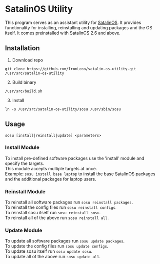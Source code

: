# SatalinOS Utility

This program serves as an assistant utility for [SatalinOS](https://github.com/IronLeoo/satalin-os).
It provides functionality for installing, reinstalling and updating packages and the OS itself.
It comes preinstalled with SatalinOS 2.6 and above.

## Installation

1. Download repo
```
git clone https://github.com/IronLeoo/satalin-os-utility.git /usr/src/satalin-os-utility
```
2. Build binary
```
/usr/src/build.sh
```
3. Install
```
ln -s /usr/src/satalin-os-utility/sosu /usr/sbin/sosu
```

## Usage

`sosu [install|reinstall|update] <parameters>`

### Install Module

To install pre-defined software packages use the 'install' module and specify the targets.<br>
This module accepts multiple targets at once.<br>
Example: `sosu install base laptop` to install the base SatalinOS packages and the additional packages for laptop users.

### Reinstall Module

To reinstall all software packages run `sosu reinstall packages`.<br>
To reinstall the config files run `sosu reinstall configs`.<br>
To reinstall sosu itself run `sosu reinstall sosu`.<br>
To reinstall all of the above run `sosu reinstall all`.

### Update Module

To update all software packages run `sosu update packages`.<br>
To update the config files run `sosu update configs`.<br>
To update sosu itself run `sosu update sosu`.<br>
To update all of the above run `sosu update all`.
